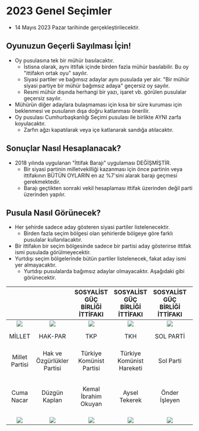 # 2023 Genel Seçimler

* 14 Mayıs 2023 Pazar tarihinde gerçekleştirilecektir.

## Oyunuzun Geçerli Sayılması İçin!

* Oy pusulasına tek bir mühür basılacaktır.
    * İstisna olarak, aynı ittifak içinde birden fazla mühür basılabilir. Bu oy "ittifakın ortak oyu" sayılır.
    * Siyasi partiler ve bağımsız adaylar aynı pusulada yer alır. "Bir mühür siyasi partiye bir mühür bağımsız adaya" geçersiz oy sayılır.
    * Resmi mühür dışında herhangi bir yazı, işaret vb. görülen pusulalar geçersiz sayılır.
* Mühürün diğer adaylara bulaşmaması için kısa bir süre kuruması için beklenmesi ve pusulanın dışa doğru katlanması önerilir.
* Oy pusulası Cumhurbaşkanlığı Seçimi pusulası ile birlikte AYNI zarfa koyulacaktır.
    * Zarfın ağzı kapatılarak veya içe katlanarak sandığa atılacaktır. 


## Sonuçlar Nasıl Hesaplanacak?

* 2018 yılında uygulanan "İttifak Barajı" uygulaması DEĞİŞMİŞTİR.
    * Bir siyasi partinin milletvekilliği kazanması için önce partinin veya ittifakının BÜTÜN OYLARIN en az %7'sini alarak barajı geçmesi gerekmektedir.
    * Barajı geçtikten sonraki vekil hesaplaması ittifak üzerinden değil parti üzerinden yapılır. 


## Pusula Nasıl Görünecek?

* Her şehirde sadece aday gösteren siyasi partiler listelenecektir.
    * Birden fazla seçim bölgesi olan şehirlerde bölgeye göre farklı pusulalar kullanılacaktır.
* Bir ittifakın bir seçim bölgesinde sadece bir partisi aday gösterirse ittifak ismi pusulada görülmeyecektir.
* Yurtdışı seçim bölgelerinde bütün partiler listelenecek, fakat aday ismi yer almayacaktır.
    * Yurtdışı pusulalarda bağımsız adaylar olmayacaktır. Aşağıdaki gibi görünecektir.


|                      |                            | SOSYALİST GÜÇ BİRLİĞİ İTTİFAKI | SOSYALİST GÜÇ BİRLİĞİ İTTİFAKI | SOSYALİST GÜÇ BİRLİĞİ İTTİFAKI |                  |                        |    CUMHUR İTTİFAKI   |       CUMHUR İTTİFAKI      |       CUMHUR İTTİFAKI      |       CUMHUR İTTİFAKI      |       EMEK VE ÖZGÜRLÜK İTTİFAKI      | EMEK VE ÖZGÜRLÜK İTTİFAKI |                       |                    |                  |                         |                   |                  |                     |     MİLLET İTTİFAKI     |  MİLLET İTTİFAKI  |   ATA İTTİFAKI   |   ATA İTTİFAKI   |
|:--------------------:|:--------------------------:|:------------------------------:|:------------------------------:|:------------------------------:|:----------------:|:----------------------:|:--------------------:|:--------------------------:|:--------------------------:|:--------------------------:|:------------------------------------:|:-------------------------:|:---------------------:|:------------------:|:----------------:|:-----------------------:|:-----------------:|:----------------:|:-------------------:|:-----------------------:|:-----------------:|:----------------:|:----------------:|
| ![](/l23/MİLLET.png) |    ![](/l23/HAKPAR.png)    |        ![](/l23/TKP.png)       |        ![](/l23/TKH.png)       |        ![](/l23/SOL.png)       | ![](/l23/GP.png) | ![](/l23/MEMLEKET.png) |   ![](/l23/BBP.png)  |      ![](/l23/AK.png)      |      ![](/l23/YRP.png)     |      ![](/l23/MHP.png)     |           ![](/l23/YSP.png)          |     ![](/l23/TİP.png)     |   ![](/l23/ABP.png)   | ![](/l23/ANAP.png) | ![](/l23/YP.png) |    ![](/l23/HKP.png)    | ![](/l23/MYP.png) | ![](/l23/VP.png) |  ![](/l23/GBP.png)  |    ![](/l23/CHP.png)    | ![](/l23/İYİ.png) | ![](/l23/AP.png) | ![](/l23/ZP.png) |
|        MİLLET        |           HAK-PAR          |               TKP              |               TKH              |            SOL PARTİ           |     GENÇPARTİ    |        MEMLEKET        |     BÜYÜK BİRLİK     |          AK PARTİ          |        YENİDEN REFAH       |             MHP            |            YEŞİL SOL PARTİ           |            TİP            |        AB PARTİ       |        ANAP        |        YP        |           HKP           |     MİLLİ YOL     |   VATAN PARTİSİ  |         GBP         |           CHP           |     İYİ PARTİ     |        AP        |                  |
|    Millet Partisi    | Hak ve Özgürlükler Partisi |    Türkiye Komünist Partisi    |    Türkiye Komünist Hareketi   |            Sol Parti           |    Genç Parti    |    Memleket Partisi    | Büyük Birlik Partisi | Adalet ve Kalkınma Partisi |    Yeniden Refah Partisi   | Milliyetçi Hareket Partisi |    Yeşiller ve Sol Gelecek Partisi   |    Türkiye İşçi Partisi   | Adalet Birlik Partisi |  Anavatan Partisi  |  Yenilik Partisi | Halkın Kurtuluş Partisi | Milli Yol Partisi |   Vatan Partisi  | Güç Birliği Partisi | Cumhuriyet Halk Partisi |     İyi Parti     |  Adalet Partisi  |   Zafer Partisi  |
|      Cuma Nacar      |        Düzgün Kaplan       |      Kemal İbrahim Okuyan      |          Aysel Tekerek         |          Önder İşleyen         | Murat Hakan Uzan |      Muharrem İnce     |    Mustafa Destici   |    Recep Tayyip Erdoğan    | Muhammed Ali Fatih Erbakan |       Devlet Bahçeli       | Çiğdem Kılıçgün Uçar<br>İbrahim Akın |         Erkan Baş         |       İrfan Uzun      |   İbrahim Çelebi   |   Öztürk Yılmaz  |       Nurullah Efe      |    Remzi Çayır    |   Doğu Perinçek  |      Ali Karnap     |    Kemal Kılıçdaroğlu   |   Meral Akşener   |     Vecdet Öz    |    Ümit Özdağ    |
|    ![](/l23/O.png)   |       ![](/l23/O.png)      |         ![](/l23/O.png)        |         ![](/l23/O.png)        |         ![](/l23/O.png)        |  ![](/l23/O.png) |     ![](/l23/O.png)    |    ![](/l23/O.png)   |       ![](/l23/O.png)      |       ![](/l23/O.png)      |       ![](/l23/O.png)      |            ![](/l23/O.png)           |      ![](/l23/O.png)      |    ![](/l23/O.png)    |   ![](/l23/O.png)  |  ![](/l23/O.png) |     ![](/l23/O.png)     |  ![](/l23/O.png)  |  ![](/l23/O.png) |   ![](/l23/O.png)   |     ![](/l23/O.png)     |  ![](/l23/O.png)  |  ![](/l23/O.png) |  ![](/l23/O.png) |